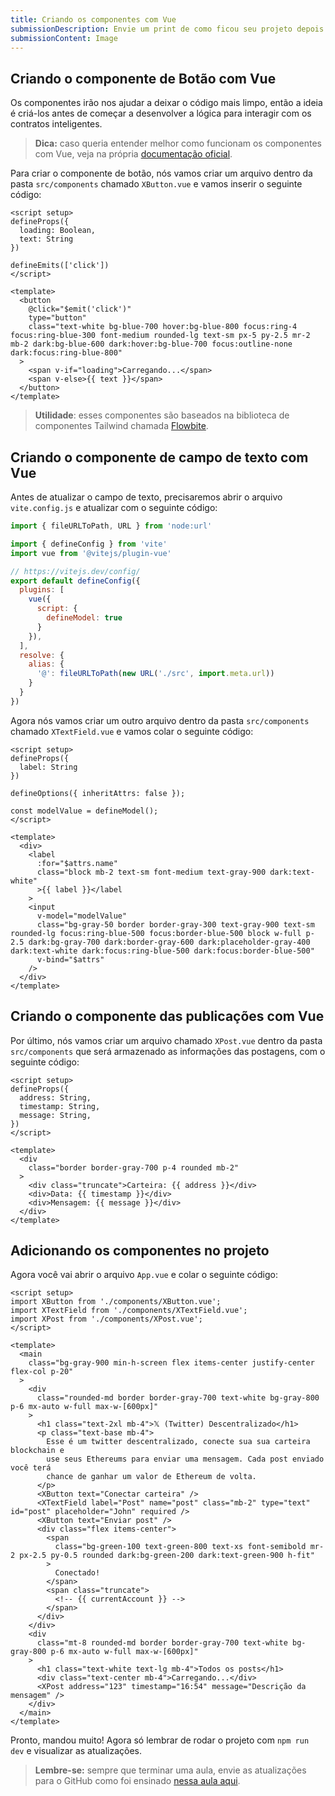 ```yaml
---
title: Criando os componentes com Vue
submissionDescription: Envie um print de como ficou seu projeto depois de rodar o comando 'npm run dev' e acessar o link 'http://localhost:5173/'.
submissionContent: Image
---
```


## Criando o componente de Botão com Vue

Os componentes irão nos ajudar a deixar o código mais limpo, então a ideia é criá-los antes de começar a desenvolver a lógica para interagir com os contratos inteligentes.

> **Dica:** caso queria entender melhor como funcionam os componentes com Vue, veja na própria [documentação oficial](https://vuejs.org/guide/essentials/component-basics.html).

Para criar o componente de botão, nós vamos criar um arquivo dentro da pasta `src/components` chamado `XButton.vue` e vamos inserir o seguinte código:

```vue [XButton.vue]
<script setup>
defineProps({
  loading: Boolean,
  text: String
})

defineEmits(['click'])
</script>

<template>
  <button
    @click="$emit('click')"
    type="button"
    class="text-white bg-blue-700 hover:bg-blue-800 focus:ring-4 focus:ring-blue-300 font-medium rounded-lg text-sm px-5 py-2.5 mr-2 mb-2 dark:bg-blue-600 dark:hover:bg-blue-700 focus:outline-none dark:focus:ring-blue-800"
  >
    <span v-if="loading">Carregando...</span>
    <span v-else>{{ text }}</span>
  </button>
</template>
```

> **Utilidade**: esses componentes são baseados na biblioteca de componentes Tailwind chamada [Flowbite](https://flowbite.com/docs/components/buttons/?utm_source=menthor.io).

## Criando o componente de campo de texto com Vue

Antes de atualizar o campo de texto, precisaremos abrir o arquivo `vite.config.js` e atualizar com o seguinte código:

```js [vite.config.js]{9-13}
import { fileURLToPath, URL } from 'node:url'

import { defineConfig } from 'vite'
import vue from '@vitejs/plugin-vue'

// https://vitejs.dev/config/
export default defineConfig({
  plugins: [
    vue({
      script: {
        defineModel: true
      }
    }),
  ],
  resolve: {
    alias: {
      '@': fileURLToPath(new URL('./src', import.meta.url))
    }
  }
})

```

Agora nós vamos criar um outro arquivo dentro da pasta `src/components` chamado `XTextField.vue` e vamos colar o seguinte código:

```vue [XTextField.vue]
<script setup>
defineProps({
  label: String
})

defineOptions({ inheritAttrs: false });

const modelValue = defineModel();
</script>

<template>
  <div>
    <label
      :for="$attrs.name"
      class="block mb-2 text-sm font-medium text-gray-900 dark:text-white"
      >{{ label }}</label
    >
    <input
      v-model="modelValue"
      class="bg-gray-50 border border-gray-300 text-gray-900 text-sm rounded-lg focus:ring-blue-500 focus:border-blue-500 block w-full p-2.5 dark:bg-gray-700 dark:border-gray-600 dark:placeholder-gray-400 dark:text-white dark:focus:ring-blue-500 dark:focus:border-blue-500"
      v-bind="$attrs"
    />
  </div>
</template>
```

## Criando o componente das publicações com Vue

Por último, nós vamos criar um arquivo chamado `XPost.vue` dentro da pasta `src/components` que será armazenado as informações das postagens, com o seguinte código:

```vue [XPost.vue]
<script setup>
defineProps({
  address: String,
  timestamp: String,
  message: String,
})
</script>

<template>
  <div
    class="border border-gray-700 p-4 rounded mb-2"
  >
    <div class="truncate">Carteira: {{ address }}</div>
    <div>Data: {{ timestamp }}</div>
    <div>Mensagem: {{ message }}</div>
  </div>
</template>
```

## Adicionando os componentes no projeto

Agora você vai abrir o arquivo `App.vue` e colar o seguinte código:

```vue [App.vue] {1-5, 20-39}
<script setup>
import XButton from './components/XButton.vue';
import XTextField from './components/XTextField.vue';
import XPost from './components/XPost.vue';
</script>

<template>
  <main
    class="bg-gray-900 min-h-screen flex items-center justify-center flex-col p-20"
  >
    <div
      class="rounded-md border border-gray-700 text-white bg-gray-800 p-6 mx-auto w-full max-w-[600px]"
    >
      <h1 class="text-2xl mb-4">𝕏 (Twitter) Descentralizado</h1>
      <p class="text-base mb-4">
        Esse é um twitter descentralizado, conecte sua sua carteira blockchain e
        use seus Ethereums para enviar uma mensagem. Cada post enviado você terá
        chance de ganhar um valor de Ethereum de volta.
      </p>
      <XButton text="Conectar carteira" />
      <XTextField label="Post" name="post" class="mb-2" type="text" id="post" placeholder="John" required />
      <XButton text="Enviar post" />
      <div class="flex items-center">
        <span
          class="bg-green-100 text-green-800 text-xs font-semibold mr-2 px-2.5 py-0.5 rounded dark:bg-green-200 dark:text-green-900 h-fit"
        >
          Conectado!
        </span>
        <span class="truncate">
          <!-- {{ currentAccount }} -->
        </span>
      </div>
    </div>
    <div
      class="mt-8 rounded-md border border-gray-700 text-white bg-gray-800 p-6 mx-auto w-full max-w-[600px]"
    >
      <h1 class="text-white text-lg mb-4">Todos os posts</h1>
      <div class="text-center mb-4">Carregando...</div>
      <XPost address="123" timestamp="16:54" message="Descrição da mensagem" />
    </div>
  </main>
</template>
```

Pronto, mandou muito! Agora só lembrar de rodar o projeto com `npm run dev` e visualizar as atualizações.

> **Lembre-se:** sempre que terminar uma aula, envie as atualizações para o GitHub como foi ensinado [nessa aula aqui](/twitter-descentralizado/desenvolvendo-o-site/instalando-tailwind#salvando-as-atualizações-no-github).


